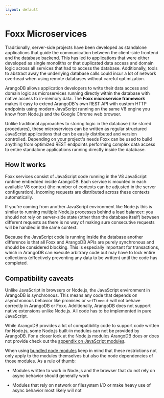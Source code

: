 ```yaml
---
layout: default
---
```

Foxx Microservices
==================

Traditionally, server-side projects have been developed as standalone applications
that guide the communication between the client-side frontend and the database
backend. This has led to applications that were either developed as single
monoliths or that duplicated data access and domain logic across all services
that had to access the database. Additionally, tools to abstract away the
underlying database calls could incur a lot of network overhead when using remote
databases without careful optimization.

ArangoDB allows application developers to write their data access and domain logic
as microservices running directly within the database with native access to
in-memory data. The **Foxx microservice framework** makes it easy to extend
ArangoDB's own REST API with custom HTTP endpoints using modern JavaScript running
on the same V8 engine you know from Node.js and the Google Chrome web browser.

Unlike traditional approaches to storing logic in the database (like stored
procedures), these microservices can be written as regular structured JavaScript
applications that can be easily distributed and version controlled. Depending on
your project's needs Foxx can be used to build anything from optimized REST
endpoints performing complex data access to entire standalone applications
running directly inside the database.

How it works
------------

Foxx services consist of JavaScript code running in the V8 JavaScript runtime
embedded inside ArangoDB. Each service is mounted in each available V8 context
(the number of contexts can be adjusted in the server configuration).
Incoming requests are distributed across these contexts automatically.

If you're coming from another JavaScript environment like Node.js this is
similar to running multiple Node.js processes behind a load balancer:
you should not rely on server-side state (other than the database itself)
between different requests as there is no way of making sure consecutive
requests will be handled in the same context.

Because the JavaScript code is running inside the database another difference
is that all Foxx and ArangoDB APIs are purely synchronous and should be
considered blocking. This is especially important for transactions,
which in ArangoDB can execute arbitrary code but may have to lock
entire collections (effectively preventing any data to be written)
until the code has completed.

Compatibility caveats
---------------------

Unlike JavaScript in browsers or Node.js, the JavaScript environment
in ArangoDB is synchronous. This means any code that depends on asynchronous
behavior like promises or `setTimeout` will not behave correctly in
ArangoDB or Foxx. Additionally, ArangoDB does not support native extensions
unlike Node.js. All code has to be implemented in pure JavaScript.

While ArangoDB provides a lot of compatibility code to support code written
for Node.js, some Node.js built-in modules can not be provided by ArangoDB.
For a closer look at the Node.js modules ArangoDB does or
does not provide check out
the [appendix on JavaScript modules](../Appendix/JavaScriptModules/README.md).

When using [bundled node modules](Guides/BundledNodeModules.md) keep in mind
that these restrictions not only apply to the modules themselves but also
the node dependencies of those modules. As a rule of thumb:

- Modules written to work in Node.js and the browser that do not
  rely on async behavior should generally work

- Modules that rely on network or filesystem I/O or make heavy use
  of async behavior most likely will not
